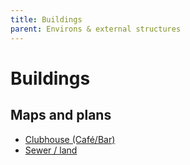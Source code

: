 ```yaml
---
title: Buildings
parent: Environs & external structures
---
```


# Buildings

## Maps and plans

* [Clubhouse (Café/Bar)](/clubhouse_blueprint.jpg)
* [Sewer / land](./sewerplan.jpg)
